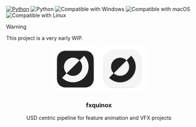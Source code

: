 <p align="left">
  <a href="https://www.python.org">
  <img src="https://img.shields.io/badge/-Python-FFD43B?style=for-the-badge&logo=python" alt="Python"/></a>
  <img src="https://img.shields.io/badge/-Qt-284821?style=for-the-badge&logo=qt" alt="Python"/></a>
  <img src="https://img.shields.io/badge/-Windows-00A4EF?style=for-the-badge&logo=windows" alt="Compatible with Windows"/></a>
  <img src="https://img.shields.io/badge/-macOS-000000?style=for-the-badge&logo=apple" alt="Compatible with macOS"/></a>
  <img src="https://img.shields.io/badge/-Linux-E95420?style=for-the-badge&logo=linux" alt="Compatible with Linux"/></a>
</p>

> [!WARNING]  
> This project is a very early WIP.

<div align="center">

  ![Logo](https://raw.githubusercontent.com/healkeiser/fxquinox/main/images/fxquinox_logo_background_dark.svg#gh-light-mode-only)
  ![Logo](https://raw.githubusercontent.com/healkeiser/fxquinox/main/images/fxquinox_logo_background_light.svg#gh-dark-mode-only)

  <h3 align="center">fxquinox</h3>

  <p align="center">
    USD centric pipeline for feature animation and VFX projects
    <br/>
    <br/>
    <br/>
  </p>

</div>
